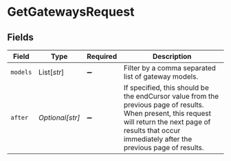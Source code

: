 # GetGatewaysRequest


## Fields

| Field                                                                                                                                                                                                           | Type                                                                                                                                                                                                            | Required                                                                                                                                                                                                        | Description                                                                                                                                                                                                     |
| --------------------------------------------------------------------------------------------------------------------------------------------------------------------------------------------------------------- | --------------------------------------------------------------------------------------------------------------------------------------------------------------------------------------------------------------- | --------------------------------------------------------------------------------------------------------------------------------------------------------------------------------------------------------------- | --------------------------------------------------------------------------------------------------------------------------------------------------------------------------------------------------------------- |
| `models`                                                                                                                                                                                                        | List[*str*]                                                                                                                                                                                                     | :heavy_minus_sign:                                                                                                                                                                                              | Filter by a comma separated list of gateway models.                                                                                                                                                             |
| `after`                                                                                                                                                                                                         | *Optional[str]*                                                                                                                                                                                                 | :heavy_minus_sign:                                                                                                                                                                                              |  If specified, this should be the endCursor value from the previous page of results. When present, this request will return the next page of results that occur immediately after the previous page of results. |
